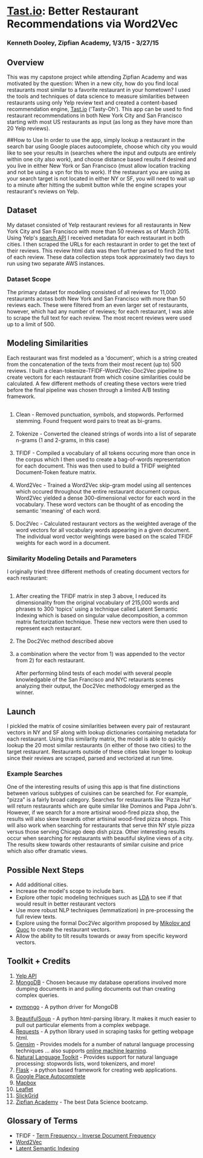 # [Tast.io](http://tast.io): Better Restaurant Recommendations via Word2Vec

### Kenneth Dooley, Zipfian Academy, 1/3/15 - 3/27/15

## Overview
This was my capstone project while attending Zipfian Academy and was motivated by the question: When in a new city, how do you find local restaurants most similar to a favorite restaurant in your hometown?  I used the tools and techniques of data science to measure similarities between restaurants using only Yelp review text and created a content-based recommendation engine, [Tast.io](http://tast.io) ('Tasty-Oh').  This app can be used to find restaurant recommendations in both New York City and San Francisco starting with most US restaurants as input (as long as they have more than 20 Yelp reviews).

##How to Use
In order to use the app, simply lookup a restaurant in the search bar using Google places autocomplete, choose which city you would like to see your results in (searches where the input and outputs are entirely within one city also work), and choose distance based results if desired and you live in either New York or San Francisco (must allow location tracking and not be using a vpn for this to work).  If the restaurant you are using as your search target is not located in either NY or SF, you will need to wait up to a minute after hitting the submit button while the engine scrapes your restaurant's reviews on Yelp.

## Dataset
My dataset consisted of Yelp restaurant reviews for all restaurants in New York City and San Francisco with more than 50 reviews as of March 2015. Using Yelp's [search API](https://www.yelp.com/developers/documentation/v2/search_api) I received metadata for each restaurant in both cities.  I then scraped the URLs for each restaurant in order to get the text of their reviews.  This review html data was then further parsed to find the text of each review.  These data collection steps took approximately two days to run using two separate AWS instances.

### Dataset Scope
The primary dataset for modeling consisted of all reviews for 11,000 restaurants across both New York and San Francisco with more than 50 reviews each. These were filtered from an even larger set of restaurants, however, which had any number of reviews; for each restaurant, I was able to scrape the full text for each review. The most recent reviews were used up to a limit of 500.

## Modeling Similarities
Each restaurant was first modeled as a 'document', which is a string created from the concatenation of the texts from their most recent (up to) 500 reviews.  I built a clean-tokenize-TFIDF-Word2Vec-Doc2Vec pipeline to create vectors for each restaurant from which cosine similarities could be calculated.  A few different methods of creating these vectors were tried before the final pipeline was chosen through a limited A/B testing framework.
<br><br>
1. Clean - Removed punctuation, symbols, and stopwords.  Performed stemming.  Found frequent word pairs to treat as bi-grams.
<br><br>
2. Tokenize - Converted the cleaned strings of words into a list of separate n-grams (1 and 2-grams, in this case)
<br><br>
3. TFIDF - Compiled a vocabulary of all tokens occuring more than once in the corpus which I then used to create a bag-of-words representation for each document.  This was then used to build a TFIDF weighted Document-Token feature matrix.
<br><br>
4. Word2Vec - Trained a Word2Vec skip-gram model using all sentences which occured throughout the entire restaurant document corpus.  Word2Vec yielded a dense 300-dimensional vector for each word in the vocabulary.  These word vectors can be thought of as encoding the semantic 'meaning' of each word.
<br><br>
5. Doc2Vec - Calculated restaurant vectors as the weighted average of the word vectors for all vocabulary words appearing in a given document.  The individual word vector weightings were based on the scaled TFIDF weights for each word in a document. 


### Similarity Modeling Details and Parameters
I originally tried three different methods of creating document vectors for each restaurant:
<br><br>
1) After creating the TFIDF matrix in step 3 above, I reduced its dimensionality from the original vocabulary of 215,000 words and phrases to 300 'topics' using a technique called Latent Semantic Indexing which is based on singular value decomposition, a common matrix factorization technique.  These new vectors were then used to represent each restaurant.
<br><br>
2) The Doc2Vec method described above
<br><br>
3) a combination where the vector from 1) was appended to the vector from 2) for each restaurant.
<br><br>
After performing blind tests of each model with several people knowledgable of the San Francisco and NYC retaurants scenes analyzing their output, the Doc2Vec methodology emerged as the winner.

## Launch
I pickled the matrix of cosine similarities between every pair of restaurant vectors in NY and SF along with lookup dictionaries containing metadata for each restaurant.  Using this similarity matrix, the model is able to quickly lookup the 20 most similar restaurants (in either of those two cities) to the target restaurant.  Restaurants outside of these cities take longer to lookup since their reviews are scraped, parsed and vectorized at run time.   


### Example Searches
One of the interesting results of using this app is that fine distinctions between various subtypes of cuisines can be searched for.  For example, "pizza" is a fairly broad category.  Searches for restaurants like 'Pizza Hut' will return restaurants which are quite similar like Dominos and Papa John's.  However, if we search for a more artisinal wood-fired pizza shop, the results will also skew towards other artisinal wood-fired pizza shops.  This will also work when searching for restaurants that serve thin NY style pizza versus those serving Chicago deep dish pizza.  Other interesting results occur when searching for restaurants with beautiful skyline views of a city.  The results skew towards other restaurants of similar cuisine and price which also offer dramatic views.

## Possible Next Steps
* Add additional cities.
* Increase the model's scope to include bars.
* Explore other topic modeling techniques such as [LDA](http://en.wikipedia.org/wiki/Latent_Dirichlet_allocation) to see if that would result in better restaurant vectors
* Use more robust NLP techniques (lemmatization) in pre-processing the full review texts.
* Explore using the formal Doc2Vec algorithm proposed by [Mikolov and Quoc](http://cs.stanford.edu/~quocle/paragraph_vector.pdf) to create the restaurant vectors.
* Allow the ability to tilt results towards or away from specific keyword vectors.

## Toolkit + Credits
1. [Yelp API](https://www.yelp.com/developers/documentation/v2/search_api) 
2. [MongoDB](http://www.mongodb.org/) - Chosen because my database operations involved more dumping documents in and pulling documents out than creating complex queries.
  * [pymongo](https://github.com/mongodb/mongo-python-driver) - A python driver for MongoDB
3. [BeautifulSoup](http://www.crummy.com/software/BeautifulSoup/) - A python html-parsing library. It makes it much easier to pull out particular elements from a complex webpage.
4. [Requests](http://docs.python-requests.org/en/latest/) - A python library used in scraping tasks for getting webpage html.
4. [Gensim](https://radimrehurek.com/gensim/) - Provides models for a number of natural language processing techniques ... also supports [online machine learning](http://en.wikipedia.org/wiki/Online_machine_learning).
5. [Natural Language Toolkit](http://www.nltk.org/) - Provides support for natural language processing: stopwords lists, word tokenizers, and more!
6. [Flask](http://flask.pocoo.org/) - a python based framework for creating web applications.
7. [Google Place Autocomplete](https://developers.google.com/places/documentation/autocomplete)
8. [Mapbox](https://www.mapbox.com/)
9. [Leaflet](http://leafletjs.com/)
10. [SlickGrid](https://github.com/mleibman/SlickGrid)
11. [Zipfian Academy](http://www.zipfianacademy.com/) - The best Data Science bootcamp. 

## Glossary of Terms
* TFIDF - [Term Frequency - Inverse Document Frequency](http://en.wikipedia.org/wiki/Tf%E2%80%93idf)
* [Word2Vec](https://code.google.com/p/word2vec/)
* [Latent Semantic Indexing](http://en.wikipedia.org/wiki/Latent_semantic_indexing)

